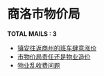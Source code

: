 # 商洛市物价局

__TOTAL MAILS : 3__
- [镇安往返商州的班车肆意涨价](../../category/letters/5103.md)
- [市物价局责任还是物业造价](../../category/letters/3134.md)
- [物业乱收费问题](../../category/letters/3047.md)